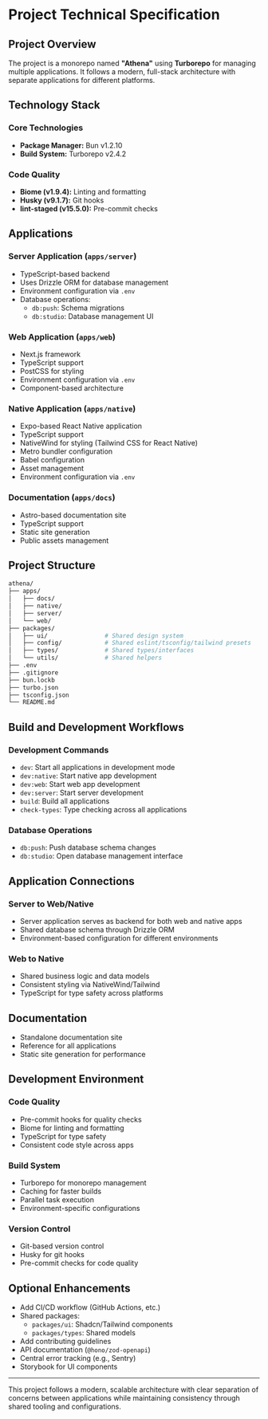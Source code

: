 
# Project Technical Specification

## Project Overview

The project is a monorepo named **"Athena"** using **Turborepo** for managing multiple applications. It follows a modern, full-stack architecture with separate applications for different platforms.

## Technology Stack

### Core Technologies
- **Package Manager:** Bun v1.2.10
- **Build System:** Turborepo v2.4.2

### Code Quality
- **Biome (v1.9.4):** Linting and formatting
- **Husky (v9.1.7):** Git hooks
- **lint-staged (v15.5.0):** Pre-commit checks

## Applications

### Server Application (`apps/server`)
- TypeScript-based backend
- Uses Drizzle ORM for database management
- Environment configuration via `.env`
- Database operations:
  - `db:push`: Schema migrations
  - `db:studio`: Database management UI

### Web Application (`apps/web`)
- Next.js framework
- TypeScript support
- PostCSS for styling
- Environment configuration via `.env`
- Component-based architecture

### Native Application (`apps/native`)
- Expo-based React Native application
- TypeScript support
- NativeWind for styling (Tailwind CSS for React Native)
- Metro bundler configuration
- Babel configuration
- Asset management
- Environment configuration via `.env`

### Documentation (`apps/docs`)
- Astro-based documentation site
- TypeScript support
- Static site generation
- Public assets management

## Project Structure

```bash
athena/
├── apps/
│   ├── docs/
│   ├── native/
│   ├── server/
│   └── web/
├── packages/
│   ├── ui/                # Shared design system
│   ├── config/            # Shared eslint/tsconfig/tailwind presets
│   ├── types/             # Shared types/interfaces
│   └── utils/             # Shared helpers
├── .env
├── .gitignore
├── bun.lockb
├── turbo.json
├── tsconfig.json
└── README.md
```

## Build and Development Workflows

### Development Commands
- `dev`: Start all applications in development mode
- `dev:native`: Start native app development
- `dev:web`: Start web app development
- `dev:server`: Start server development
- `build`: Build all applications
- `check-types`: Type checking across all applications

### Database Operations
- `db:push`: Push database schema changes
- `db:studio`: Open database management interface

## Application Connections

### Server to Web/Native
- Server application serves as backend for both web and native apps
- Shared database schema through Drizzle ORM
- Environment-based configuration for different environments

### Web to Native
- Shared business logic and data models
- Consistent styling via NativeWind/Tailwind
- TypeScript for type safety across platforms

## Documentation

- Standalone documentation site
- Reference for all applications
- Static site generation for performance

## Development Environment

### Code Quality
- Pre-commit hooks for quality checks
- Biome for linting and formatting
- TypeScript for type safety
- Consistent code style across apps

### Build System
- Turborepo for monorepo management
- Caching for faster builds
- Parallel task execution
- Environment-specific configurations

### Version Control
- Git-based version control
- Husky for git hooks
- Pre-commit checks for code quality

## Optional Enhancements

- Add CI/CD workflow (GitHub Actions, etc.)
- Shared packages:
  - `packages/ui`: Shadcn/Tailwind components
  - `packages/types`: Shared models
- Add contributing guidelines
- API documentation (`@hono/zod-openapi`)
- Central error tracking (e.g., Sentry)
- Storybook for UI components

---

This project follows a modern, scalable architecture with clear separation of concerns between applications while maintaining consistency through shared tooling and configurations.
